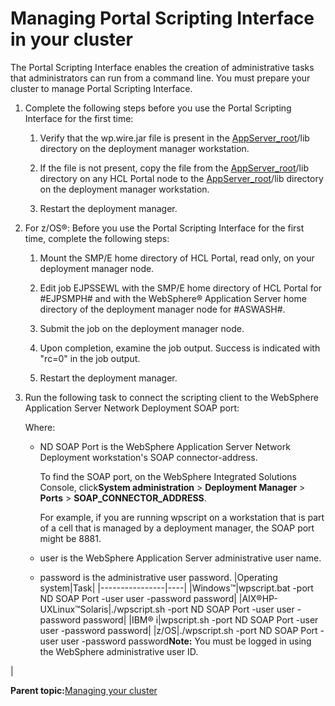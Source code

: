 # Managing Portal Scripting Interface in your cluster

The Portal Scripting Interface enables the creation of administrative tasks that administrators can run from a command line. You must prepare your cluster to manage Portal Scripting Interface.

1.  Complete the following steps before you use the Portal Scripting Interface for the first time:

    1.  Verify that the wp.wire.jar file is present in the [AppServer\_root](../reference/wpsdirstr.md#was_root)/lib directory on the deployment manager workstation.

    2.  If the file is not present, copy the file from the [AppServer\_root](../reference/wpsdirstr.md#was_root)/lib directory on any HCL Portal node to the [AppServer\_root](../reference/wpsdirstr.md#was_root)/lib directory on the deployment manager workstation.

    3.  Restart the deployment manager.

2.  For z/OS®: Before you use the Portal Scripting Interface for the first time, complete the following steps:

    1.  Mount the SMP/E home directory of HCL Portal, read only, on your deployment manager node.

    2.  Edit job EJPSSEWL with the SMP/E home directory of HCL Portal for \#EJPSMPH\# and with the WebSphere® Application Server home directory of the deployment manager node for \#ASWASH\#.

    3.  Submit the job on the deployment manager node.

    4.  Upon completion, examine the job output. Success is indicated with "rc=0" in the job output.

    5.  Restart the deployment manager.

3.  Run the following task to connect the scripting client to the WebSphere Application Server Network Deployment SOAP port:

    Where:

    -   ND SOAP Port is the WebSphere Application Server Network Deployment workstation's SOAP connector-address.

        To find the SOAP port, on the WebSphere Integrated Solutions Console, click**System administration** \> **Deployment Manager** \> **Ports** \> **SOAP\_CONNECTOR\_ADDRESS**.

        For example, if you are running wpscript on a workstation that is part of a cell that is managed by a deployment manager, the SOAP port might be 8881.

    -   user is the WebSphere Application Server administrative user name.
    -   password is the administrative user password.
    |Operating system|Task|
    |----------------|----|
    |Windows™|wpscript.bat -port ND SOAP Port -user user -password password|
    |AIX®HP-UXLinux™Solaris|./wpscript.sh -port ND SOAP Port -user user -password password|
    |IBM® i|wpscript.sh -port ND SOAP Port -user user -password password|
    |z/OS|./wpscript.sh -port ND SOAP Port -user user -password password**Note:** You must be logged in using the WebSphere administrative user ID.

|


**Parent topic:**[Managing your cluster ](../admin-system/manage_clus.md)

